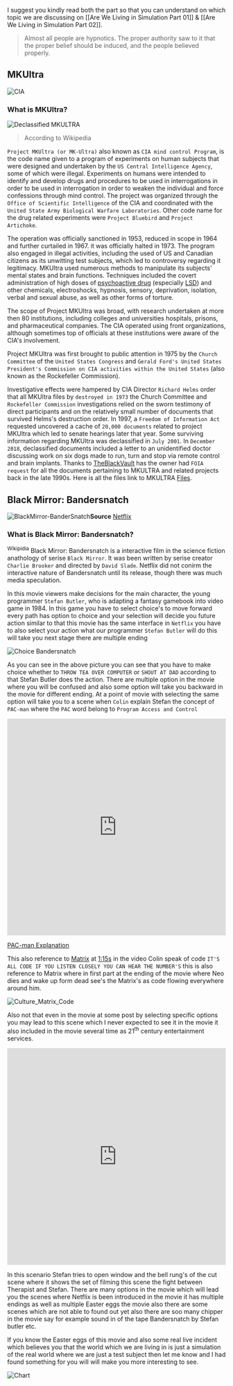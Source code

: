   
I suggest you kindly read both the part so that you can understand on which topic we are discussing on [[Are We Living in Simulation Part 01]] & [[Are We Living in Simulation Part 02]].

> Almost all people are hypnotics. The proper authority saw to it that the proper belief should be induced, and the people believed properly.

## MKUltra

![CIA](/images/posts/CIA.jpg)



### What is MKUltra?

![Declassified MKULTRA](/images/posts/DeclassifiedMKULTRA.jpg)
> According to Wikipedia

`Project MKUltra (or MK-Ultra)` also known as `CIA mind control Program`, is the code name given to a program of experiments on human subjects that were designed and undertaken by the `US Central Intelligence Agency`, some of which were illegal. Experiments on humans were intended to identify and develop drugs and procedures to be used in interrogations in order to be used in interrogation in order to weaken the individual and force confessions through mind control. The project was organized through the `Office of Scientific Intelligence` of the CIA and coordinated with the `United State Army Biological Warfare Laboratories`. Other code name for the drug related experiments were `Project Bluebird` and `Project Artichoke`.



The operation was officially sanctioned in 1953, reduced in scope in 1964 and further curtailed in 1967. it was officially halted in 1973. The program also engaged in illegal activities, including the used of US and Canadian citizens as its unwitting test subjects, which led to controversy regarding it legitimacy. MKUltra used numerous methods to manipulate its subjects' mental states and brain functions. Techniques included the covert administration of high doses of [psychoactive drug](https://en.wikipedia.org/wiki/Psychoactive_drug) (especially [LSD](https://en.wikipedia.org/wiki/LSD)) and other chemicals, electroshocks, hypnosis, sensory, deprivation, isolation, verbal and sexual abuse, as well as other forms of torture.



The scope of Project MKUltra was broad, with research undertaken at more then 80 institutions, including colleges and universities hospitals, prisons, and pharmaceutical companies. The CIA operated using front organizations, although sometimes top of officials at these institutions were aware of the CIA's involvement.



Project MKUltra was first brought to public attention in 1975 by the `Church Committee` of the `United States Congress` and `Gerald Ford's United States President's Commission on CIA activities within the United States` (also known as the Rockefeller Commission).



Investigative effects were hampered by CIA Director `Richard Helms` order that all MKUltra files by `destroyed in 1973` the Church Committee and `Rockefeller Commission` investigations relied on the sworn testimony of direct participants and on the relatively small number of documents that survived Helms's destruction order. In 1997, a `Freedom of Information Act` requested uncovered a cache of `20,000 documents` related to project MKUltra which led to senate hearings later that year. Some surviving information regarding MKUltra was declassified in `July 2001`. In `December 2018`, declassified documents included a letter to an unidentified doctor discussing work on six dogs made to run, turn and stop via remote control and brain implants. Thanks to [TheBlackVault](https://www.theblackvault.com/documentarchive/cia-mkultra-collection/) has the owner had `FOIA request` for all the documents pertaining to MKULTRA and related projects back in the late 1990s. Here is all the files link to MKULTRA [Files](http://documents.theblackvault.com/documents/mkultra/).



## Black Mirror: Bandersnatch

![BlackMirror-BanderSnatch](/images/posts/blackmirror-bandersnatch.jpeg)**Source** [Netflix](https://www.netflix.com/in/title/80988062)

### What is Black Mirror: Bandersnatch?

<sup>Wikipidia</sup> Black Mirror: Bandersnatch is a interactive film in the science fiction anathology of serise `Black Mirror`. It was been written by serise creator `Charlie Brooker` and directed by `David Slade`. Netflix did not conirm the interactive nature of Bandersnatch until its release, though there was much media speculation. 

In this movie viewers make decisions for the main character, the young programmer `Stefan Butler`, who is adapting a fantasy gamebook into video game in 1984. In this game you have to select choice's to move forward every path has option to choice and your selection will decide you future action similar to that this movie has the same interface in `Netflix` you have to also select your action what our programmer `Stefan Butler` will do this will take you next stage there are multiple ending

![Choice Bandersnatch](/images/posts/Choice-Bandersnatch.jpg)

As you can see in the above picture you can see that you have to make choice whether to `THROW TEA OVER COMPUTER` or `SHOUT AT DAD` according to that Stefan Butler does the action. There are multiple option in the movie where you will be confused and also some option will take you backward in the movie for different ending. At a point of movie with selecting the same option will take you to a scene when `Colin` explain Stefan the concept of `PAC-man` where the `PAC` word belong to `Program Access and Control`



<iframe width="100%" height="500" src="https://www.youtube.com/embed/D3qxWbQ8qek" frameborder="0" allow="accelerometer; autoplay; clipboard-write; encrypted-media; gyroscope; picture-in-picture" allowfullscreen></iframe>

[PAC-man Explanation](https://youtu.be/D3qxWbQ8qek?t=45)

This also reference to [Matrix](https://mistrysiddh.tk/posts/are-we-living-in-simulation-part-2/) at [1:15s](https://youtu.be/D3qxWbQ8qek?t=75) in the video Colin speak of code `IT'S ALL CODE IF YOU LISTEN CLOSELY YOU CAN HEAR THE NUMBER'S` this is also reference to Matrix where in first part at the ending of the movie where Neo dies and wake up form dead see's the Matrix's as code flowing everywhere around him. 

![Culture_Matrix_Code](/images/posts/Culture_Matrix_Code.jpg)

Also not that even in the movie at some post by selecting specific options you may lead to this scene which I never expected to see it in the movie it also included in the movie several time as 21<sup>th</sup> century entertainment services.

<iframe width="100%" height="500" src="https://www.youtube.com/embed/A1751qCh6NY" frameborder="0" allow="accelerometer; autoplay; clipboard-write; encrypted-media; gyroscope; picture-in-picture" allowfullscreen></iframe>

In this scenario Stefan tries to open window and the bell rung's of the cut scene where it shows the set of filming this scene the fight between Therapist and Stefan. There are many options in the movie which will lead you the scenes where Netflix is been introduced in the movie it has multiple endings as well as multiple Easter eggs the movie also there are some scenes which are not able to found out yet also there are soo many chipper in the movie say for example sound in of the tape Bandersnatch by Stefan butler etc.





If you know the Easter eggs of this movie and also some real live incident which believes you that the world which we are living in is just a simulation of the real world where we are just a test subject then let me know and I had found something for you will will make you more interesting to see.

![Chart](/images/posts/blackmirror-bandersnatch.png)